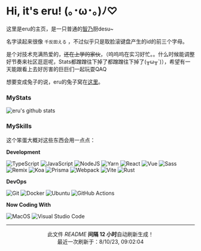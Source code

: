 # Hi, it's eru! (｡･ω･｡)ﾉ♡

这里是eru的主页，是一只普通的[智乃](https://zh.moegirl.org.cn/%E9%A6%99%E9%A3%8E%E6%99%BA%E4%B9%83)厨desu\~

名字读起来很像 `千反田える` ，不过似乎只是取脸滚键盘产生的id的前三个字母。

是个对技术充满热爱的，~~还在上学的家伙~~，（呜呜呜在实习好忙。。什么时候能调整好节奏来社区逛逛呢，Stats都蹭蹭往下掉了都蹭蹭往下掉了(╥ω╥\`)），希望有一天能跟看上去好厉害的巨巨们一起玩耍QAQ

想要变成兔子的说，eru的兔子窝在[这里](https://eruusagi.moe)。

### MyStats

![eru's github stats](https://github-readme-stats.vercel.app/api?username=ERUIHNIYHBKBNF&theme=dracula&show_icons=true)

### MySkills

这个笨蛋大概对这些东西会用一点点：

**Development**

<p>
  <img alt="TypeScript" src="https://img.shields.io/badge/-TypeScript-3178C6?style=flat-square&logo=typescript&logoColor=white" />
  <img alt="JavaScript" src="https://img.shields.io/badge/-JavaScript-F7DF1E?style=flat-square&logo=javascript&logoColor=white" />
  <img alt="NodeJS" src="https://img.shields.io/badge/-NodeJS-339933?style=flat-square&logo=node.js&logoColor=white" />
  <img alt="Yarn" src="https://img.shields.io/badge/-Yarn-2C8EBB?style=flat-square&logo=yarn&logoColor=white" />
  <img alt="React" src="https://img.shields.io/badge/-React-61DAFB?style=flat-square&logo=react&logoColor=white" />
  <img alt="Vue" src="https://img.shields.io/badge/-Vue-4FC08D?style=flat-square&logo=vue.js&logoColor=white" />
  <img alt="Sass" src="https://img.shields.io/badge/-Sass-CC6699?style=flat-square&logo=sass&logoColor=white" />
  <img alt="Remix" src="https://img.shields.io/badge/-Remix-000000?style=flat-square&logo=remix&logoColor=white" />
  <img alt="Koa" src="https://img.shields.io/badge/-Koa-33333D?style=flat-square&logo=koa&logoColor=white" />
  <img alt="Prisma" src="https://img.shields.io/badge/-Prisma-2D3748?style=flat-square&logo=prisma&logoColor=white" />
  <img alt="Webpack" src="https://img.shields.io/badge/-Webpack-8DD6F9?style=flat-square&logo=webpack&logoColor=white" />
  <img alt="Vite" src="https://img.shields.io/badge/-Vite-646CFF?style=flat-square&logo=vite&logoColor=white" />
  <img alt="Rust" src="https://img.shields.io/badge/-Rust-000000?style=flat-square&logo=rust&logoColor=white" />
</p>

**DevOps**

<p>
  <img alt="Git" src="https://img.shields.io/badge/-Git-F05032?style=flat-square&logo=git&logoColor=white" />
  <img alt="Docker" src="https://img.shields.io/badge/-Docker-2496ED?style=flat-square&logo=Docker&logoColor=white" />
  <img alt="Ubuntu" src="https://img.shields.io/badge/-Ubuntu-E95420?style=flat-square&logo=ubuntu&logoColor=white" />
  <img alt="GitHub Actions" src="https://img.shields.io/badge/-GitHub Actions-2088FF?style=flat-square&logo=GitHub Actions&logoColor=white" />
</p>

**Now Coding With**

<p>
  <img alt="MacOS" src="https://img.shields.io/badge/-MacOS-000000?style=flat-square&logo=macos&logoColor=white" />
  <img alt="Visual Studio Code" src="https://img.shields.io/badge/-Visual Studio Code-007ACC?style=flat-square&logo=visual studio code&logoColor=white" />
</p>

--------

<p align="center">此文件 <i>README</i> <b>间隔 12 小时</b>自动刷新生成！
</br>
最近一次刷新于：8/10/23, 09:02:04
</p>
  
